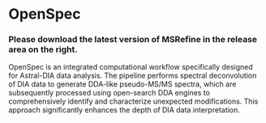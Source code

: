 # OpenSpec
### Please download the latest version of MSRefine in the release area on the right.
OpenSpec is an integrated computational workflow specifically designed for Astral-DIA data analysis. The pipeline performs spectral deconvolution of DIA data to generate DDA-like pseudo-MS/MS spectra, which are subsequently processed using open-search DDA engines to comprehensively identify and characterize unexpected modifications. This approach significantly enhances the depth of DIA data interpretation.

